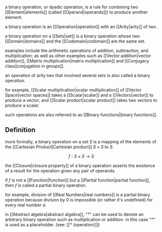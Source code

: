 a binary operation, or dyadic operation, is a rule for combining two [[Element|elements]] (called [[Operand|operands]]) to produce another element.

a binary operation is an [[Operation|operation]] with an [[Arity|arity]] of two.

a binary operation on a [[Sets|set]] is a binary operation whose two [[Domain|domains]] and the [[Codomain|codomain]] are the same set.

examples include the arithmetic operations of addition, subtraction, and multiplication; as well as other examples such as [[Vector addition|vector addition]], [[Matrix multiplication|matrix multiplication]] and [[Conjugacy class|conjugation in groups]].

an operation of arity two that involved several sets is also called a binary operation.

for example, [[Scalar multiplication|scalar multiplication]] of [[Vector Space|vector spaces]] takes a [[Scalar|scalar]] and a [[Vectors|vector]] to produce a vector, and [[Scalar product|scalar product]] takes two vectors to produce a scalar.

such operations are also referred to as [[Binary functions|binary functions]].

## Definition

more formally, a binary operation on a set $S$ is a mapping of the elements of the [[Cartesian Product|Cartesian product]] $S\times S$ to $S$.

$$
f:S\times S\rightarrow S
$$

the [[Closure|closure property]] of a binary operation asserts the existence of a result for the operation given any pair of operands.

if $f$ is not a [[Function|function]] but a [[Partial function|partial function]], then $f$ is called a partial binary operation. 

for example, division of [[Real Numbers|real numbers]] is a partial binary operation because division by 0 is impossible (or rather it's undefined) for every real number $a$.  

in [[Abstract algebra|abstract algebra]], "$*$" can be used to denote an arbitrary binary operation such as multiplication or addition. in this case "$*$" is used as a placeholder. (see: [[* (operation)]])